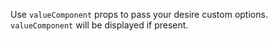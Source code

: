 Use `valueComponent` props to pass your desire custom options. `valueComponent` will be displayed if present.
